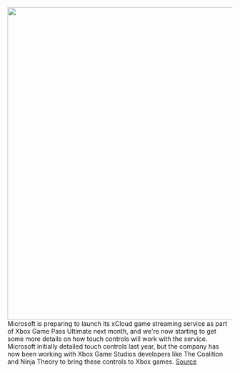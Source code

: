 <img src='https://cdn.vox-cdn.com/thumbor/R3F_GkkzxcG34Z8tiMLUz86Uwk0=/0x0:1666x937/1200x0/filters:focal(0x0:1666x937):no_upscale()/cdn.vox-cdn.com/uploads/chorus_asset/file/21694148/tlsWnoo.jpg' width='700px' /><br/>
Microsoft is preparing to launch its xCloud game streaming service as part of Xbox Game Pass Ultimate next month, and we're now starting to get some more details on how touch controls will work with the service. Microsoft initially detailed touch controls last year, but the company has now been working with Xbox Game Studios developers like The Coalition and Ninja Theory to bring these controls to Xbox games.
<a href='https://www.theverge.com/2020/8/3/21353061/microsoft-xcloud-touch-controls-game-streaming-gyro-support'> Source <a/>
